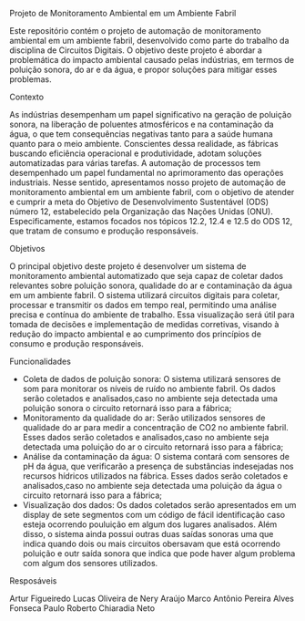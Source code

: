 Projeto de Monitoramento Ambiental em um Ambiente Fabril

Este repositório contém o projeto de automação de monitoramento ambiental em um ambiente fabril, desenvolvido como parte do trabalho da disciplina de Circuitos Digitais. 
O objetivo deste projeto é abordar a problemática do impacto ambiental causado pelas indústrias, em termos de poluição sonora, do ar e da água, e propor soluções para mitigar esses problemas.

Contexto

As indústrias desempenham um papel significativo na geração de poluição sonora, na liberação de poluentes atmosféricos e na contaminação da água, o que tem consequências negativas tanto para a saúde humana quanto para o meio ambiente. Conscientes dessa realidade, as fábricas buscando eficiência operacional e produtividade, adotam soluções automatizadas para várias tarefas.
A automação de processos tem desempenhado um papel fundamental no aprimoramento das operações industriais. Nesse sentido, apresentamos nosso projeto de automação de monitoramento ambiental em um ambiente fabril, 
com o objetivo de atender e cumprir a meta do Objetivo de Desenvolvimento Sustentável (ODS) número 12, estabelecido pela Organização das Nações Unidas (ONU). Especificamente, estamos focados nos tópicos 12.2, 
12.4 e 12.5 do ODS 12, que tratam de consumo e produção responsáveis.

Objetivos

O principal objetivo deste projeto é desenvolver um sistema de monitoramento ambiental automatizado que seja capaz de coletar dados relevantes sobre poluição sonora, qualidade do ar e contaminação da água em 
um ambiente fabril. O sistema utilizará circuitos digitais para coletar, processar e transmitir os dados em tempo real, permitindo uma análise precisa e contínua do ambiente de trabalho.
Essa visualização será útil para tomada de decisões e implementação de medidas corretivas, visando à redução do impacto ambiental e ao cumprimento dos princípios de consumo e produção responsáveis.

Funcionalidades

- Coleta de dados de poluição sonora: O sistema utilizará sensores de som para monitorar os níveis de ruído no ambiente fabril. Os dados serão coletados e analisados,caso no ambiente seja 
detectada uma poluição sonora o circuito retornará isso para a fábrica;
 - Monitoramento da qualidade do ar: Serão utilizados sensores de qualidade do ar para medir a concentração de CO2 no ambiente fabril. Esses dados serão coletados e analisados,caso no ambiente seja 
detectada uma poluição do ar o circuito retornará isso para a fábrica;
- Análise da contaminação da água: O sistema contará com sensores de pH da água, que verificarão a presença de substâncias indesejadas nos recursos hídricos utilizados na fábrica. Esses dados serão coletados e analisados,caso no ambiente seja 
detectada uma poluição da água o circuito retornará isso para a fábrica;
- Visualização dos dados: Os dados coletados serão apresentados em um display de sete segmentos com um código de fácil identificação caso esteja ocorrendo pouluição em algum dos lugares analisados. Além disso,
o sistema ainda possui outras duas saídas sonoras uma que indica quando dois ou mais circuitos obersavam que está ocorrendo poluição e outr saída sonora que indica que pode haver algum problema com algum 
dos sensores utilizados. 

Resposáveis

Artur Figueiredo 
Lucas Oliveira de Nery Araújo 
Marco Antônio Pereira Alves Fonseca 
Paulo Roberto Chiaradia Neto 
